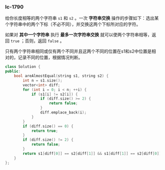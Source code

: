 ### lc-1790

给你长度相等的两个字符串 `s1` 和 `s2` 。一次 **字符串交换** 操作的步骤如下：选出某个字符串中的两个下标（不必不同），并交换这两个下标所对应的字符。

如果对 **其中一个字符串** 执行 **最多一次字符串交换** 就可以使两个字符串相等，返回 `true` ；否则，返回 `false` 。



只有两个字符串相同或仅有两个不同并且这两个不同的位置在s1和s2中位置是相对的，记录不同的位置，根据情况判断。

```c++
class Solution {
public:
    bool areAlmostEqual(string s1, string s2) {
        int n = s1.size();
        vector<int> diff;
        for (int i = 0; i < n; ++i) {
            if (s1[i] != s2[i]) {
                if (diff.size() >= 2) {
                    return false;
                }
                diff.emplace_back(i);
            }
        }
        if (diff.size() == 0) {
            return true;
        }
        if (diff.size() != 2) {
            return false;
        }
        return s1[diff[0]] == s2[diff[1]] && s1[diff[1]] == s2[diff[0]];
    }
};
```

